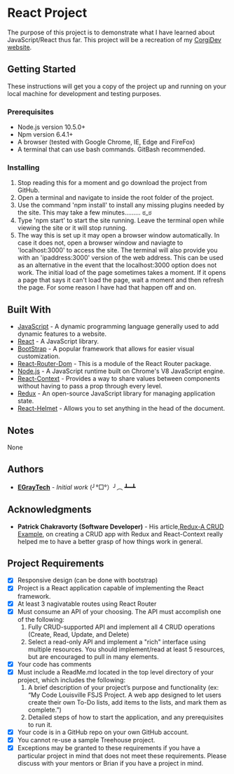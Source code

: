 # React Project

The purpose of this project is to demonstrate what I have learned about JavaScript/React thus far. This project will be a recreation of my [CorgiDev website](http://corgidev.com).

## Getting Started

These instructions will get you a copy of the project up and running on your local machine for development and testing purposes.

### Prerequisites

* Node.js version 10.5.0+
* Npm version 6.4.1+
* A browser (tested with Google Chrome, IE, Edge and FireFox)
* A terminal that can use bash commands. GitBash recommended.

### Installing
1. Stop reading this for a moment and go download the project from GitHub.
2. Open a terminal and navigate to inside the root folder of the project.
3. Use the command 'npm install' to install any missing plugins needed by the site. This may take a few minutes......... ಠ_ಠ
4. Type 'npm start' to start the site running. Leave the terminal open while viewing the site or it will stop running. 
5. The way this is set up it may open a browser window automatically. In case it does not, open a browser window and naviagte to 'localhost:3000' to access the site. The terminal will also provide you with an 'ipaddress:3000' version of the web address. This can be used as an alternative in the event that the localhost:3000 option does not work. The initial load of the page sometimes takes a moment. If it opens a page that says it can't load the page, wait a moment and then refresh the page. For some reason I have had that happen off and on.

## Built With
* [JavaScript](https://developer.mozilla.org/en-US/docs/Web/JavaScript) - A dynamic programming language generally used to add dynamic features to a website.
* [React](https://reactjs.org/) - A JavaScript library.
* [BootStrap](https://getbootstrap.com/docs/4.1/getting-started/introduction/) - A popular framework that allows for easier visual customization.
* [React-Router-Dom](https://www.npmjs.com/package/react-router-dom) - This is a module of the React Router package.
* [Node.js](https://nodejs.org/en/) - A JavaScript runtime built on Chrome's V8 JavaScript engine.
* [React-Context](https://reactjs.org/docs/context.html) - Provides a way to share values between components without having to pass a prop through every level.
* [Redux](https://redux.js.org/) - An open-source JavaScript library for managing application state.
* [React-Helmet](https://jaketrent.com/post/change-page-title-in-react/) - Allows you to set anything in the head of the document.

## Notes
None

## Authors

* **[EGrayTech](https://github.com/EGrayTech)** - *Initial work*
(╯°□°）╯︵ ┻━┻

## Acknowledgments

* **Patrick Chakravorty (Software Developer)** - His article,[Redux-A CRUD Example](https://codeburst.io/redux-a-crud-example-abb834d763c9), on creating a CRUD app with Redux and React-Context really helped me to have a better grasp of how things work in general.

## Project Requirements
- [x] Responsive design (can be done with bootstrap)
- [x] Project is a React application capable of implementing the React framework.
- [x] At least 3 nagivatable routes using React Router
- [x] Must consume an API of your choosing. The API must accomplish one of the following:
    1. Fully CRUD-supported API and implement all 4 CRUD operations (Create, Read, Update, and Delete)
    2. Select a read-only API and implement a "rich" interface using multiple resources. You should implement/read at least 5 resources, but are encouraged to pull in many elements.
- [x] Your code has comments
- [x] Must include a ReadMe.md located in the top level directory of your project, which includes the following:
    1. A brief description of your project’s purpose and functionality (ex: “My Code Louisville FSJS Project. A web app designed to let users create their own To-Do lists, add items to the lists, and mark them as complete.”)
    2. Detailed steps of how to start the application, and any prerequisites to run it.
- [x] Your code is in a GitHub repo on your own GitHub account.
- [x] You cannot re-use a sample Treehouse project.
- [x] Exceptions may be granted to these requirements if you have a particular project in mind that does not meet these requirements. Please discuss with your mentors or Brian if you have a project in mind.
